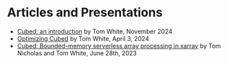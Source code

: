# Articles and Presentations

- [Cubed: an introduction](https://cubed-dev.github.io/cubed/cubed-intro.slides.html) by Tom White, November 2024
- [Optimizing Cubed](https://medium.com/pangeo/optimizing-cubed-7a0b8f65f5b7) by Tom White, April 3, 2024
- [Cubed: Bounded-memory serverless array processing in xarray](https://xarray.dev/blog/cubed-xarray) by Tom Nicholas and Tom White, June 28th, 2023
